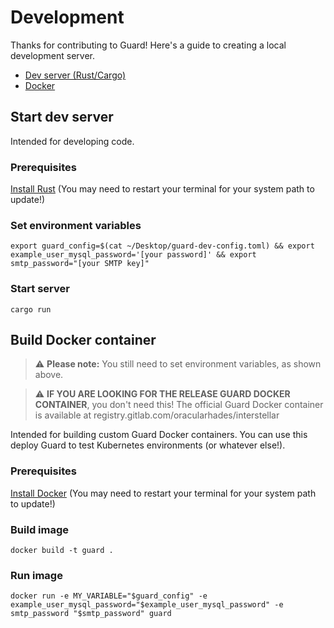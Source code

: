 Development
==============

Thanks for contributing to Guard! Here's a guide to creating a local development server.
- [Dev server (Rust/Cargo)](#start-dev-server)
- [Docker](#build-docker-container)

## Start dev server
Intended for developing code.

### Prerequisites
[Install Rust](https://www.rust-lang.org/) (You may need to restart your terminal for your system path to update!)

### Set environment variables
```
export guard_config=$(cat ~/Desktop/guard-dev-config.toml) && export example_user_mysql_password='[your password]' && export smtp_password="[your SMTP key]"
```

### Start server
```
cargo run
```

## Build Docker container

> ⚠️ **Please note:** You still need to set environment variables, as shown above. 

> ⚠️ **IF YOU ARE LOOKING FOR THE RELEASE GUARD DOCKER CONTAINER**, you don't need this! The official Guard Docker container is available at registry.gitlab.com/oracularhades/interstellar

Intended for building custom Guard Docker containers. You can use this deploy Guard to test Kubernetes environments (or whatever else!).

### Prerequisites
[Install Docker](https://www.docker.com/) (You may need to restart your terminal for your system path to update!)

### Build image
```
docker build -t guard .
```

### Run image
```
docker run -e MY_VARIABLE="$guard_config" -e example_user_mysql_password="$example_user_mysql_password" -e smtp_password "$smtp_password" guard
```